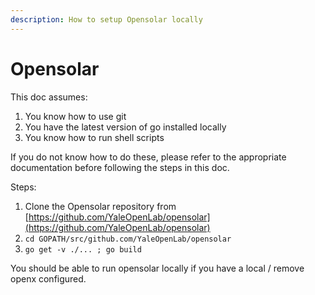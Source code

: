 ```yaml
---
description: How to setup Opensolar locally
---
```


# Opensolar

This doc assumes:

1. You know how to use git
2. You have the latest version of go installed locally
3. You know how to run shell scripts

If you do not know how to do these, please refer to the appropriate documentation before following the steps in this doc.

Steps:

1. Clone the Opensolar repository from [https://github.com/YaleOpenLab/opensolar](https://github.com/YaleOpenLab/opensolar)
2. `cd GOPATH/src/github.com/YaleOpenLab/opensolar`
3. `go get -v ./... ; go build`

You should be able to run opensolar locally if you have a local / remove openx configured.

